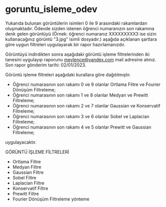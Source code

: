 # goruntu_isleme_odev

Yukarıda bulunan görüntülerin isimleri 0 ile 9 arasındaki rakamlardan oluşmaktadır. Ödevde sizden istenen öğrenci numaranızın son rakamına denk gelen görüntüyü (Örnek: öğrenci numaranız XXXXXXXXX3 ise sizin kullanacağınız görüntü "3.jpg" isimli dosyadır.)  aşağıda açıklanan şartlara göre uygun filtreleri uygulayarak bir rapor hazırlamanızdır. 

Görüntüyü indirdikten sonra aşağıdaki görüntü işleme filtrelerinden iki tanesini uygulayıp raporunu meylence@yandex.com mail adresine atınız.
Son rapor gönderim tarihi: 02/01/2023.

Görüntü işleme filtreleri aşağıdaki kurallara göre dağıtılmıştır.

- Öğrenci numarasının son rakamı 0 ve 9 olanlar Ortlama Filtre ve Fourier Dönüşüm Filtreleme;
- Öğrenci numarasının son rakamı 1 ve 8 olanlar Medyan ve Prewitt Filtreleme;
- Öğrenci numarasının son rakamı 2 ve 7 olanlar  Gaussian ve Konservatif Filtreleme;
- Öğrenci numarasının son rakamı 3 ve 6 olanlar  Sobel ve Laplacian Filtreleme;
- Öğrenci numarasının son rakamı 4 ve 5 olanlar  Prewitt ve Gaussian Filtreleme;

uygulayacaktır.

GÖRÜNTÜ İŞLEME FİLTRELERİ

- Ortlama Filtre
- Medyan Filtre
- Gaussian Filtre
- Sobel Filtre
- Laplacian Filtre
- Konservatif Filtre
- Prewitt Filtre
- Fourier Dönüşüm Filtreleme yönteme
